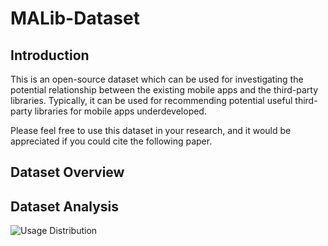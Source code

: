 # MALib-Dataset

## Introduction

This is an open-source dataset which can be used for investigating the potential relationship between the existing mobile apps and the third-party libraries. Typically, it can be used for recommending potential useful third-party libraries for mobile apps underdeveloped.

Please feel free to use this dataset in your research, and it would be appreciated if you could cite the following paper.

## Dataset Overview



## Dataset Analysis

![Usage Distribution](https://github.com/malibdata/MALib-Dataset/blob/master/Analysis01.png)

